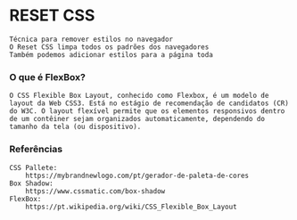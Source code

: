 # RESET CSS
    Técnica para remover estilos no navegador
    O Reset CSS limpa todos os padrões dos navegadores
    Também podemos adicionar estilos para a página toda

### O que é FlexBox?
    O CSS Flexible Box Layout, conhecido como Flexbox, é um modelo de layout da Web CSS3. Está no estágio de recomendação de candidatos (CR) do W3C. O layout flexível permite que os elementos responsivos dentro de um contêiner sejam organizados automaticamente, dependendo do tamanho da tela (ou dispositivo).

### Referências
    CSS Pallete:
        https://mybrandnewlogo.com/pt/gerador-de-paleta-de-cores
    Box Shadow:
        https://www.cssmatic.com/box-shadow
    FlexBox:
        https://pt.wikipedia.org/wiki/CSS_Flexible_Box_Layout